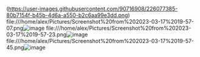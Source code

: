(https://user-images.githubusercontent.com/90716908/226077385-80b7154f-b45b-4d6a-a550-b2c6aa99e3dd.png)
file:///home/alex/Pictures/Screenshot%20from%202023-03-17%2019-57-07.png![image](https://user-images.githubusercontent.com/90716908/226077398-b173094b-3aff-4e07-9165-4d1ce9774b77.png)
file:///home/alex/Pictures/Screenshot%20from%202023-03-17%2019-57-23.png![image](https://user-images.githubusercontent.com/90716908/226077405-379744f9-48ac-49a9-9db2-5ae67fa49f8c.png)
file:///home/alex/Pictures/Screenshot%20from%202023-03-17%2019-57-45.png![image](https://user-images.githubusercontent.com/90716908/226077412-0766f644-8cac-4b18-b418-96baa5c4cddd.png)
